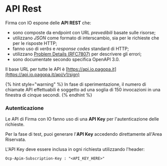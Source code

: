 # API Rest

Firma con IO espone delle **API REST** che:

* sono composte da endpoint con URL _prevedibili_ basate sulle risorse;
* utilizzano _JSON_ come formato di interscambio, sia per le richieste che per le risposte HTTP;
* fanno uso di _verbs_ e _response codes_ standard di HTTP;
* utilizzano [Problem Details (RFC7807)](https://www.rfc-editor.org/rfc/rfc7807) per descrivere gli errori;
* sono documentate secondo specifica OpenAPI 3.0.

Il base URL per tutte le API è [https://api.io.pagopa.it](https://api.io.pagopa.it/api/v1/sign)

{% hint style="warning" %}
In fase di sperimentazione, il numero di chiamate API effettuabili è soggetto ad una soglia di 150 invocazioni in una finestra di cinque secondi.
{% endhint %}

### Autenticazione

Le API di Firma con IO fanno uso di una **API Key** per l'autenticazione delle richieste.

Per la fase di test, puoi generare l'**API Key** accedendo direttamente all'Area Riservata.

L'API Key deve essere inclusa in ogni richiesta utilizzando l'header:&#x20;

```
Ocp-Apim-Subscription-Key : "<API_KEY_HERE>"
```
